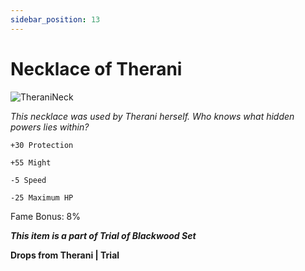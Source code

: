```yaml
---
sidebar_position: 13
---
```


# Necklace of Therani

![TheraniNeck](https://vwiki.valorserver.com/api/item/picture/necklace%20of%20therani)

<i>This necklace was used by Therani herself. Who knows what hidden powers lies within?</i>

    +30 Protection
    
    +55 Might
    
    -5 Speed
    
    -25 Maximum HP
    
Fame Bonus: 8%

***This item is a part of Trial of Blackwood Set***

**Drops from Therani | Trial**

